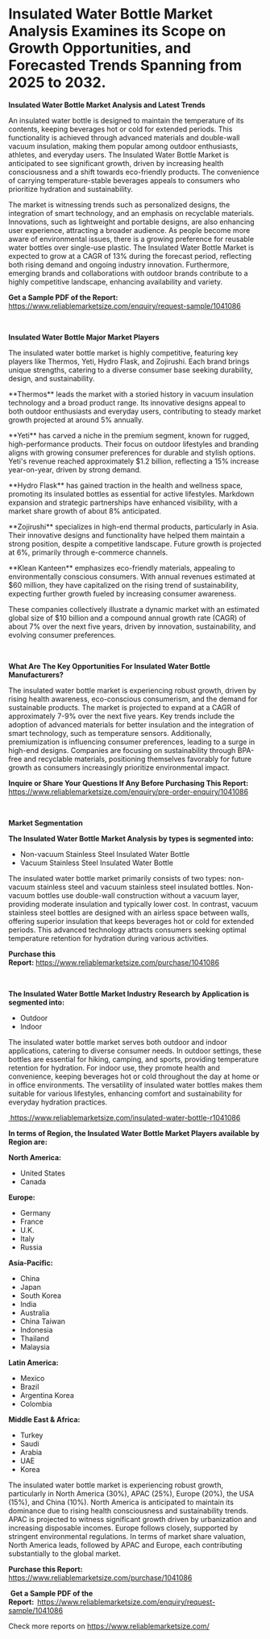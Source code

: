 <p><h1>Insulated Water Bottle Market Analysis Examines its Scope on Growth Opportunities, and Forecasted Trends Spanning from 2025 to 2032.</h1></p><p><strong>Insulated Water Bottle Market Analysis and Latest Trends</strong></p>
<p><p>An insulated water bottle is designed to maintain the temperature of its contents, keeping beverages hot or cold for extended periods. This functionality is achieved through advanced materials and double-wall vacuum insulation, making them popular among outdoor enthusiasts, athletes, and everyday users. The Insulated Water Bottle Market is anticipated to see significant growth, driven by increasing health consciousness and a shift towards eco-friendly products. The convenience of carrying temperature-stable beverages appeals to consumers who prioritize hydration and sustainability.</p><p>The market is witnessing trends such as personalized designs, the integration of smart technology, and an emphasis on recyclable materials. Innovations, such as lightweight and portable designs, are also enhancing user experience, attracting a broader audience. As people become more aware of environmental issues, there is a growing preference for reusable water bottles over single-use plastic. The Insulated Water Bottle Market is expected to grow at a CAGR of 13% during the forecast period, reflecting both rising demand and ongoing industry innovation. Furthermore, emerging brands and collaborations with outdoor brands contribute to a highly competitive landscape, enhancing availability and variety.</p></p>
<p><strong>Get a Sample PDF of the Report:&nbsp;</strong> <a href="https://www.reliablemarketsize.com/enquiry/request-sample/1041086?utm_campaign=1197&utm_medium=2&utm_source=Github&utm_content=ia&utm_term=07022025&utm_id=insulated-water-bottle">https://www.reliablemarketsize.com/enquiry/request-sample/1041086</a></p>
<p>&nbsp;</p>
<p><strong>Insulated Water Bottle Major Market Players</strong></p>
<p><p>The insulated water bottle market is highly competitive, featuring key players like Thermos, Yeti, Hydro Flask, and Zojirushi. Each brand brings unique strengths, catering to a diverse consumer base seeking durability, design, and sustainability.</p><p>**Thermos** leads the market with a storied history in vacuum insulation technology and a broad product range. Its innovative designs appeal to both outdoor enthusiasts and everyday users, contributing to steady market growth projected at around 5% annually.</p><p>**Yeti** has carved a niche in the premium segment, known for rugged, high-performance products. Their focus on outdoor lifestyles and branding aligns with growing consumer preferences for durable and stylish options. Yeti's revenue reached approximately $1.2 billion, reflecting a 15% increase year-on-year, driven by strong demand.</p><p>**Hydro Flask** has gained traction in the health and wellness space, promoting its insulated bottles as essential for active lifestyles. Markdown expansion and strategic partnerships have enhanced visibility, with a market share growth of about 8% anticipated.</p><p>**Zojirushi** specializes in high-end thermal products, particularly in Asia. Their innovative designs and functionality have helped them maintain a strong position, despite a competitive landscape. Future growth is projected at 6%, primarily through e-commerce channels.</p><p>**Klean Kanteen** emphasizes eco-friendly materials, appealing to environmentally conscious consumers. With annual revenues estimated at $60 million, they have capitalized on the rising trend of sustainability, expecting further growth fueled by increasing consumer awareness.</p><p>These companies collectively illustrate a dynamic market with an estimated global size of $10 billion and a compound annual growth rate (CAGR) of about 7% over the next five years, driven by innovation, sustainability, and evolving consumer preferences.</p></p>
<p>&nbsp;</p>
<p><strong>What Are The Key Opportunities For Insulated Water Bottle Manufacturers?</strong></p>
<p><p>The insulated water bottle market is experiencing robust growth, driven by rising health awareness, eco-conscious consumerism, and the demand for sustainable products. The market is projected to expand at a CAGR of approximately 7-9% over the next five years. Key trends include the adoption of advanced materials for better insulation and the integration of smart technology, such as temperature sensors. Additionally, premiumization is influencing consumer preferences, leading to a surge in high-end designs. Companies are focusing on sustainability through BPA-free and recyclable materials, positioning themselves favorably for future growth as consumers increasingly prioritize environmental impact.</p></p>
<p><strong>Inquire or Share Your Questions If Any Before Purchasing This Report:</strong> <a href="https://www.reliablemarketsize.com/enquiry/pre-order-enquiry/1041086?utm_campaign=1197&utm_medium=2&utm_source=Github&utm_content=ia&utm_term=07022025&utm_id=insulated-water-bottle">https://www.reliablemarketsize.com/enquiry/pre-order-enquiry/1041086</a></p>
<p>&nbsp;</p>
<p><strong>Market Segmentation</strong></p>
<p><strong>The Insulated Water Bottle Market Analysis by types is segmented into:</strong></p>
<p><ul><li>Non-vacuum Stainless Steel Insulated Water Bottle</li><li>Vacuum Stainless Steel Insulated Water Bottle</li></ul></p>
<p><p>The insulated water bottle market primarily consists of two types: non-vacuum stainless steel and vacuum stainless steel insulated bottles. Non-vacuum bottles use double-wall construction without a vacuum layer, providing moderate insulation and typically lower cost. In contrast, vacuum stainless steel bottles are designed with an airless space between walls, offering superior insulation that keeps beverages hot or cold for extended periods. This advanced technology attracts consumers seeking optimal temperature retention for hydration during various activities.</p></p>
<p><strong>Purchase this Report:&nbsp;</strong><a href="https://www.reliablemarketsize.com/purchase/1041086?utm_campaign=1197&utm_medium=2&utm_source=Github&utm_content=ia&utm_term=07022025&utm_id=insulated-water-bottle">https://www.reliablemarketsize.com/purchase/1041086</a></p>
<p>&nbsp;</p>
<p><strong>The Insulated Water Bottle Market Industry Research by Application is segmented into:</strong></p>
<p><ul><li>Outdoor</li><li>Indoor</li></ul></p>
<p><p>The insulated water bottle market serves both outdoor and indoor applications, catering to diverse consumer needs. In outdoor settings, these bottles are essential for hiking, camping, and sports, providing temperature retention for hydration. For indoor use, they promote health and convenience, keeping beverages hot or cold throughout the day at home or in office environments. The versatility of insulated water bottles makes them suitable for various lifestyles, enhancing comfort and sustainability for everyday hydration practices.</p></p>
<p><a href="https://www.reliablemarketsize.com/insulated-water-bottle-r1041086?utm_campaign=1197&utm_medium=2&utm_source=Github&utm_content=ia&utm_term=07022025&utm_id=insulated-water-bottle">&nbsp;https://www.reliablemarketsize.com/insulated-water-bottle-r1041086</a></p>
<p><strong>In terms of Region, the Insulated Water Bottle Market Players available by Region are:</strong></p>
<p>
    <p> <strong> North America: </strong>
        <ul>
            <li>United States</li>
            <li>Canada</li>
        </ul>
        </p> 
    <p> <strong> Europe: </strong>
        <ul>
            <li>Germany</li>
            <li>France</li>
            <li>U.K.</li>
            <li>Italy</li>
            <li>Russia</li>
        </ul>
        </p> 
    <p> <strong> Asia-Pacific: </strong>
        <ul>
            <li>China</li>
            <li>Japan</li>
            <li>South Korea</li>
            <li>India</li>
            <li>Australia</li>
            <li>China Taiwan</li>
            <li>Indonesia</li>
            <li>Thailand</li>
            <li>Malaysia</li>
        </ul>
        </p> 
    <p> <strong> Latin America: </strong>
        <ul>
            <li>Mexico</li>
            <li>Brazil</li>
            <li>Argentina Korea</li>
            <li>Colombia</li>
        </ul>
        </p> 
    <p> <strong> Middle East & Africa: </strong>
        <ul>
            <li>Turkey</li>
            <li>Saudi</li>
            <li>Arabia</li>
            <li>UAE</li>
            <li>Korea</li>
        </ul>
    </p>
    </p>
<p><p>The insulated water bottle market is experiencing robust growth, particularly in North America (30%), APAC (25%), Europe (20%), the USA (15%), and China (10%). North America is anticipated to maintain its dominance due to rising health consciousness and sustainability trends. APAC is projected to witness significant growth driven by urbanization and increasing disposable incomes. Europe follows closely, supported by stringent environmental regulations. In terms of market share valuation, North America leads, followed by APAC and Europe, each contributing substantially to the global market.</p></p>
<p><strong>Purchase this Report: </strong><a href="https://www.reliablemarketsize.com/purchase/1041086?utm_campaign=1197&utm_medium=2&utm_source=Github&utm_content=ia&utm_term=07022025&utm_id=insulated-water-bottle">https://www.reliablemarketsize.com/purchase/1041086</a></p>
<p>&nbsp;<strong>Get a Sample PDF of the Report:&nbsp;&nbsp;</strong><a href="https://www.reliablemarketsize.com/enquiry/request-sample/1041086?utm_campaign=1197&utm_medium=2&utm_source=Github&utm_content=ia&utm_term=07022025&utm_id=insulated-water-bottle">https://www.reliablemarketsize.com/enquiry/request-sample/1041086</a></p>
<p><strong></strong></p>
<p>Check more reports on <a href="https://www.reliablemarketsize.com/?utm_campaign=1197&utm_medium=2&utm_source=Github&utm_content=ia&utm_term=07022025&utm_id=insulated-water-bottle">https://www.reliablemarketsize.com/</a></p>